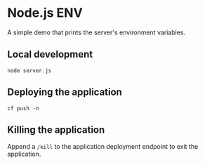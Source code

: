 # Node.js ENV 

A simple demo that prints the server's environment variables.

## Local development

    node server.js

## Deploying the application

    cf push -n

## Killing the application

Append a `/kill` to the application deployment endpoint to exit the application.